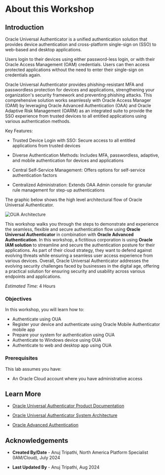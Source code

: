 
# About this Workshop

## Introduction

Oracle Universal Authenticator is a unified authentication solution that provides device authentication and cross-platform single-sign on (SSO) to web-based and desktop applications.

Users login to their devices using either password-less login, or with their Oracle Access Management (OAM) credentials. Users can then access protected applications without the need to enter their single-sign on credentials again.

Oracle Universal Authenticator provides phishing-resistant MFA and passwordless protection for devices and applications, strengthening your organization's security framework and preventing phishing attacks. This comprehensive solution works seamlessly with Oracle Access Manager (OAM) by leveraging Oracle Advanced Authentication (OAA) and Oracle Adaptive Risk Management (OARM) as an integrated suite to provide the SSO experience from trusted devices to all entitled applications using various authentication methods.

Key Features:

* Trusted Device Login with SSO: Secure access to all entitled applications from trusted devices

* Diverse Authentication Methods: Includes MFA, passwordless, adaptive, and mobile authentication for devices and applications

* Central Self-Service Management: Offers options for self-service authentication factors

* Centralized Administration: Extends OAA Admin console for granular rule management for step-up authentications

 The graphic below shows the high level architectural flow of Oracle Universal Authenticator.

  ![OUA Architecture](images/oua-flow.png)

This workshop walks you through the steps to demonstrate and experience the seamless, flexible and secure authentication flow using **Oracle Universal Authenticator** in combination with **Oracle Advanced Authentication**. In this workshop, a fictitious corporation is using **Oracle IAM solution** to streamline and secure the authentication posture for their applications. As part of their cloud strategy, they want to defend against evolving threats while ensuring a seamless user access experience from various devices. Overall, Oracle Universal Authenticator addresses the evolving security challenges faced by businesses in the digital age, offering a practical solution for ensuring security and usability across various endpoints and applications.

*Estimated Time:* 4 Hours

### Objectives

In this workshop, you will learn how to:

* Authenticate using OUA
* Register your device and authenticate using Oracle Mobile Authenticator mobile app
* Prepare your system for authentication using OUA
* Authenticate to Windows device using OUA
* Authenticate to web and desktop app using OUA

### Prerequisites

This lab assumes you have:

* An Oracle Cloud account where you have administrative access

## Learn More

* [Oracle Universal Authenticator Product Documentation](https://docs.oracle.com/en/middleware/idm/universal-authenticator/)

* [Oracle Universal Authenticator System Architecture](https://docs.oracle.com/en/middleware/idm/universal-authenticator/ouaad/system-architecture-and-components.html)

* [Oracle Advanced Authentication](https://docs.oracle.com/en/middleware/idm/advanced-authentication/oaarm/introducing-oaa.html)

## Acknowledgements

* **Created By/Date** - Anuj Tripathi, North America Platform Specialist (IAM/Cloud), July 2024

* **Last Updated By** - Anuj Tripathi, Aug 2024
